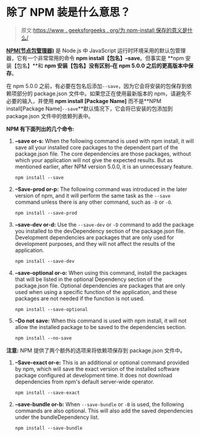 # 除了 NPM 装是什么意思？

> 原文:[https://www . geeksforgeeks . org/为 npm-install 保存的意义是什么/](https://www.geeksforgeeks.org/what-is-the-meaning-of-save-for-npm-install/)

**[NPM(节点包管理器)](https://www.geeksforgeeks.org/node-js-npm-node-package-manager/)** 是 Node.js 中 JavaScript 运行时环境采用的默认包管理器，它有一个非常常用的命令 **npm install【包名】–save**。但事实是 **npm 安装【包名】**和 **npm 安装【包名】没有区别–在 npm 5.0.0 之后的更高版本中保存**。

在 npm 5.0.0 之前，有必要在包名后添加`--save`，因为它会将安装的包保存到依赖项部分的 package.json 文件中。如果您正在使用最新版本的 npm，请避免不必要的输入，并使用 **npm install [Package Name]** 而不是**NPM install[Package Name]`--save`**默认情况下，它会将已安装的包添加到 package.json 文件中的依赖列表中。

**NPM 有下面列出的几个命令:**

1.  **–save or-s:** When the following command is used with npm install, it will save all your installed core packages to the dependent part of the package.json file. The core dependencies are those packages, without which your application will not give the expected results. But as mentioned earlier, after NPM version 5.0.0, it is an unnecessary feature.

    ```html
    npm install --save
    ```

2.  **–Save-prod or-p:** The following command was introduced in the later version of npm, and it will perform the same task as the `--save` command unless there is any other command, such as `-D` or `-O`.

    ```html
    npm install --save-prod
    ```

3.  **–save-dev or-d:** Use the `--save-dev` or `-D` command to add the package you installed to the devDependency section of the package.json file. Development dependencies are packages that are only used for development purposes, and they will not affect the results of the application.

    ```html
    npm install --save-dev
    ```

4.  **–save-optional or-o:** When using this command, install the packages that will be listed in the optional Dependency section of the package.json file. Optional dependencies are packages that are only used when using a specific function of the application, and these packages are not needed if the function is not used.

    ```html
    npm install --save-optional
    ```

5.  **–Do not save:** When this command is used with npm install, it will not allow the installed package to be saved to the dependencies section.

    ```html
    npm install --no-save
    ```

**注意:** NPM 提供了两个额外的选项来将依赖项保存到 package.json 文件中。

1.  **–Save-exact or-e:** This is an additional or optional command provided by npm, which will save the exact version of the installed software package configured at development time. It does not download dependencies from npm's default server-wide operator.

    ```html
    npm install --save-exact
    ```

2.  **–save-bundle or-b:** When `--save-bundle` or `-B` is used, the following commands are also optional. This will also add the saved dependencies under the bundleDependency list.

    ```html
    npm install --save-bundle
    ```